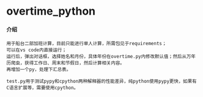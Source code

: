 # overtime_python

#### 介绍

    用于船台二部加班计算，目前只能进行单人计算，所需包见于requirements；
    可以在vs code内直接运行；
    运行后，弹出对话框，选择姓名和月份，具体年份在overtime.py内修改默认值；然后从万年历爬虫，获得工作日、周末和节假日，然后计算相关内容。
    再增加一个py，处理下汇总表。

    test.py用于测试pypy和cpython两种解释器的性能差异，纯python使用pypy更快，如果有C语言扩展等，需要使用cpython。


